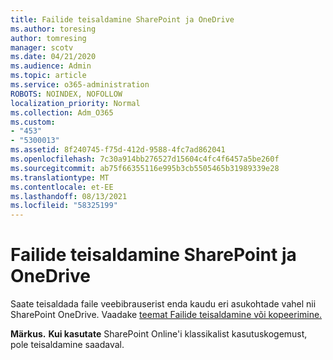 ```yaml
---
title: Failide teisaldamine SharePoint ja OneDrive
ms.author: toresing
author: tomresing
manager: scotv
ms.date: 04/21/2020
ms.audience: Admin
ms.topic: article
ms.service: o365-administration
ROBOTS: NOINDEX, NOFOLLOW
localization_priority: Normal
ms.collection: Adm_O365
ms.custom:
- "453"
- "5300013"
ms.assetid: 8f240745-f75d-412d-9588-4fc7ad862041
ms.openlocfilehash: 7c30a914bb276527d15604c4fc4f6457a5be260f
ms.sourcegitcommit: ab75f66355116e995b3cb5505465b31989339e28
ms.translationtype: MT
ms.contentlocale: et-EE
ms.lasthandoff: 08/13/2021
ms.locfileid: "58325199"
---
```

# <a name="move-files-in-sharepoint-and-onedrive"></a>Failide teisaldamine SharePoint ja OneDrive

Saate teisaldada faile veebibrauserist enda kaudu eri asukohtade vahel nii SharePoint OneDrive. Vaadake [teemat Failide teisaldamine või kopeerimine.](https://support.microsoft.com/office/move-or-copy-files-in-sharepoint-00e2f483-4df3-46be-a861-1f5f0c1a87bc?ui=en-US&rs=en-US&ad=US)


**Märkus.** **Kui kasutate** SharePoint Online'i klassikalist kasutuskogemust, pole teisaldamine saadaval.
  
